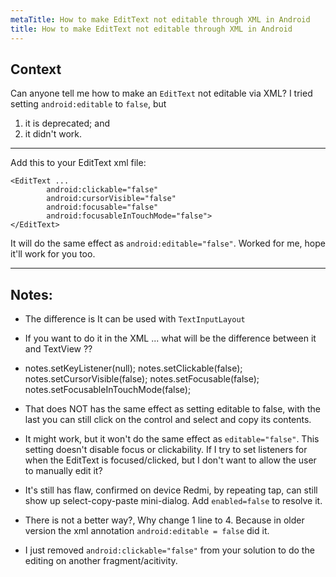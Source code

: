 ```yaml
---
metaTitle: How to make EditText not editable through XML in Android
title: How to make EditText not editable through XML in Android
---
```


## Context

Can anyone tell me how to make an `EditText` not editable via XML? I tried setting `android:editable` to `false`, but


1. it is deprecated; and
2. it didn't work.


---

Add this to your EditText xml file:



```
<EditText ...
        android:clickable="false" 
        android:cursorVisible="false" 
        android:focusable="false" 
        android:focusableInTouchMode="false">
</EditText>

```

It will do the same effect as `android:editable="false"`. Worked for me, hope it'll work for you too.



---

## Notes:

- The difference is It can be used with `TextInputLayout`


- If you want to do it in the XML ... what will be the difference between it and TextView ??


- notes.setKeyListener(null);
notes.setClickable(false);
notes.setCursorVisible(false);
notes.setFocusable(false);
notes.setFocusableInTouchMode(false);


- That does NOT has the same effect as setting editable to false, with the last you can still click on the control and select and copy its contents.


- It might work, but it won't do the same effect as `editable="false"`. This setting doesn't disable focus or clickability. If I try to set listeners for when the EditText is focused/clicked, but I don't want to allow the user to manually edit it?


- It's still has flaw, confirmed on device Redmi, by repeating tap, can still show up select-copy-paste mini-dialog. Add `enabled=false` to resolve it.


- There is not a better way?, Why change 1 line to 4. Because in older version the xml annotation `android:editable = false` did it.


- I just removed `android:clickable="false"` from your solution to do the editing on another fragment/acitivity.


